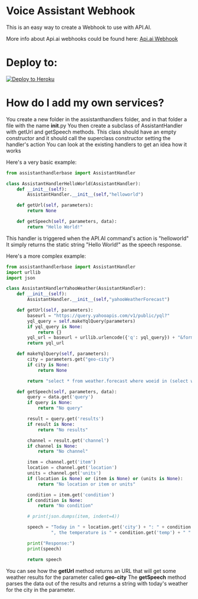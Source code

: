 # Voice Assistant Webhook

This is an easy way to create a Webhook to use with API.AI.

More info about Api.ai webhooks could be found here:
[Api.ai Webhook](https://docs.api.ai/docs/webhook)

# Deploy to:
[![Deploy to Heroku](https://www.herokucdn.com/deploy/button.svg)](https://heroku.com/deploy)

# How do I add my own services?
You create a new folder in the assistanthandlers folder, and in that folder a file with the name __init__.py
You then create a subclass of AssistantHandler with getUrl and getSpeech methods.
This class should have an empty constructor and it should call the superclass constructor setting the handler's action
You can look at the existing handlers to get an idea how it works

Here's a very basic example:
```python
from assistanthandlerbase import AssistantHandler

class AssistantHandlerHelloWorld(AssistantHandler):
    def __init__(self):
        AssistantHandler.__init__(self,"helloworld")

    def getUrl(self, parameters):
        return None

    def getSpeech(self, parameters, data):
        return "Hello World!"
```
This handler is triggered when the API.AI command's action is "helloworld"
It simply returns the static string "Hello World!" as the speech response.

Here's a more complex example:

```python
from assistanthandlerbase import AssistantHandler
import urllib
import json

class AssistantHandlerYahooWeather(AssistantHandler):
    def __init__(self):
        AssistantHandler.__init__(self,"yahooWeatherForecast")

    def getUrl(self, parameters):
        baseurl = "https://query.yahooapis.com/v1/public/yql?"
        yql_query = self.makeYqlQuery(parameters)
        if yql_query is None:
            return {}
        yql_url = baseurl + urllib.urlencode({'q': yql_query}) + "&format=json"
        return yql_url

    def makeYqlQuery(self, parameters):
        city = parameters.get("geo-city")
        if city is None:
            return None

        return "select * from weather.forecast where woeid in (select woeid from geo.places(1) where text='" + city + "')"

    def getSpeech(self, parameters, data):
        query = data.get('query')
        if query is None:
            return "No query"

        result = query.get('results')
        if result is None:
            return "No results"

        channel = result.get('channel')
        if channel is None:
            return "No channel"

        item = channel.get('item')
        location = channel.get('location')
        units = channel.get('units')
        if (location is None) or (item is None) or (units is None):
            return "No location or item or units"

        condition = item.get('condition')
        if condition is None:
            return "No condition"

        # print(json.dumps(item, indent=4))

        speech = "Today in " + location.get('city') + ": " + condition.get('text') + \
                 ", the temperature is " + condition.get('temp') + " " + units.get('temperature')

        print("Response:")
        print(speech)

        return speech

```
You can see how the **getUrl** method returns an URL that will get some weather results for the parameter called **geo-city**
The  **getSpeech** method parses the data out of the results and returns a string with today's weather for the city in the parameter.
